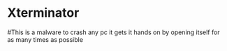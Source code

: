# Xterminator
#This is a malware to crash any pc it gets it hands on by opening itself for as many times as possible
